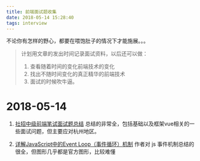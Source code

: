 ```yaml
---
title: 前端面试题收集
date: 2018-05-14 15:28:40
tags: interview
---
```


不论你有怎样的野心，都要在喂饱肚子的情况下才能施展。。。

<!-- more -->

> 计划用文章的发出时间记录面试资料，以后还可以做：
> 1. 查看随着时间的变化前端技术的变化
> 2. 找出不随时间变化的真正精华的前端技术
> 3. 面试的时候吹牛逼。

# 2018-05-14

1. [社招中级前端笔试面试题总结](https://juejin.im/post/5af3cc4af265da0ba3521028?utm_source=gold_browser_extension)
    总结的非常全，包括基础以及框架vue相关的一些面试问题，但主要应对杭州地区。

2. [详解JavaScript中的Event Loop（事件循环）机制](https://zhuanlan.zhihu.com/p/33058983)
    作者对 js 事件机制总结的很全，但图形几乎都是官方图形，比较难懂


